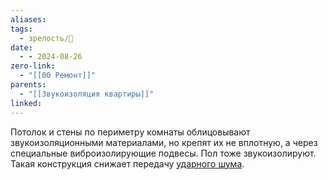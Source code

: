 ```yaml
---
aliases: 
tags:
  - зрелость/🌱
date:
  - - 2024-08-26
zero-link:
  - "[[00 Ремонт]]"
parents:
  - "[[Звукоизоляция квартиры]]"
linked:
---
```

Потолок и стены по периметру комнаты облицовывают звукоизоляционными материалами, но крепят их не вплотную, а через специальные виброизолирующие подвесы. Пол тоже звукоизолируют. Такая конструкция снижает передачу [ударного шума](Структурный%20шум.md).